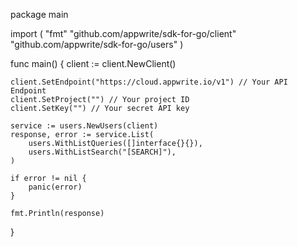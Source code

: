 package main

import (
    "fmt"
    "github.com/appwrite/sdk-for-go/client"
    "github.com/appwrite/sdk-for-go/users"
)

func main() {
    client := client.NewClient()

    client.SetEndpoint("https://cloud.appwrite.io/v1") // Your API Endpoint
    client.SetProject("") // Your project ID
    client.SetKey("") // Your secret API key

    service := users.NewUsers(client)
    response, error := service.List(
        users.WithListQueries([]interface{}{}),
        users.WithListSearch("[SEARCH]"),
    )

    if error != nil {
        panic(error)
    }

    fmt.Println(response)
}
